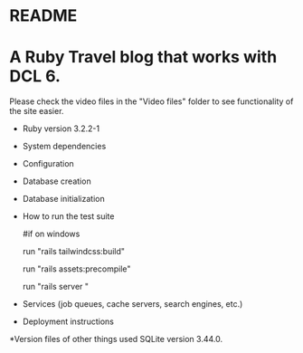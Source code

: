 # README
# A Ruby Travel blog that works with DCL 6. 
Please check the video files in the "Video files" folder to see functionality of the site easier. 

* Ruby version
 3.2.2-1
  
* System dependencies

* Configuration

* Database creation

* Database initialization

* How to run the test suite
  
	#if on windows

	run "rails tailwindcss:build"

	run "rails assets:precompile"

	run "rails server "

* Services (job queues, cache servers, search engines, etc.)

* Deployment instructions

*Version files of other things used
SQLite version 3.44.0.
